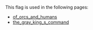 This flag is used in the following pages:
 - [of_orcs_and_humans](../events/of_orcs_and_humans.md)
 - [the_gray_king_s_command](../events/the_gray_king_s_command.md)
